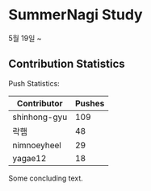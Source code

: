 # SummerNagi Study

5월 19일 ~ 

## Contribution Statistics

Push Statistics:

| Contributor | Pushes |
| ----------- | ------ |
| shinhong-gyu | 109 |
| 락햄 | 48 |
| nimnoeyheel | 29 |
| yagae12 | 18 |

Some concluding text.
